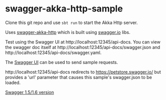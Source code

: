 # swagger-akka-http-sample

Clone this git repo and use `sbt run` to start the Akka Http server.

Uses [swagger-akka-http](https://github.com/swagger-akka-http/swagger-akka-http) which is built using [swagger.io](http://swagger.io/) libs.   

Test using the Swagger UI at http://localhost:12345/api-docs. You can view the swagger doc itself at http://localhost:12345/api-docs/swagger.json and  http://localhost:12345/api-docs/swagger.yaml.

The [Swagger UI](https://swagger.io/tools/swagger-ui/) can be used to send sample requests.

http://localhost:12345/api-docs redirects to https://petstore.swagger.io/ but provides a 'url' parameter that causes this sample's swagger.json to be loaded.

[Swagger 1.5/1.6 version](https://github.com/pjfanning/swagger-akka-http-sample/tree/swagger-1.5)

